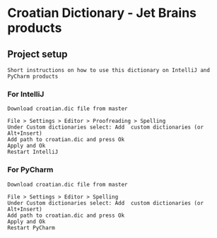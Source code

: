 # Croatian Dictionary - Jet Brains products

## Project setup
```
Short instructions on how to use this dictionary on IntelliJ and PyCharm products
```

### For IntelliJ
```
Download croatian.dic file from master

File > Settings > Editor > Proofreading > Spelling
Under Custom dictionaries select: Add  custom dictionaries (or Alt+Insert)
Add path to croatian.dic and press Ok
Apply and Ok
Restart IntelliJ
```

### For PyCharm
```
Download croatian.dic file from master

File > Settings > Editor > Spelling
Under Custom dictionaries select: Add  custom dictionaries (or Alt+Insert)
Add path to croatian.dic and press Ok
Apply and Ok
Restart PyCharm
```

